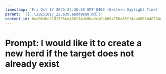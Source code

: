 ```yaml
---
timestamp: 'Fri Oct 17 2025 22:36:39 GMT-0400 (Eastern Daylight Time)'
parent: '[[..\20251017_223639.aadd9ea8.md]]'
content_id: 0ee06dbc27d1765ed408134db0bade18a8d94756e85ff4ea6881b48794d638f1
---
```


# Prompt: I would like it to create a new herd if the target does not already exist
